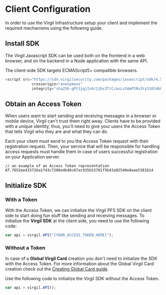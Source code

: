 # Client Configuration

In order to use the Virgil Infrastructure setup your client and implement the required mechanisms using the following guide.


## Install SDK

The Virgil Javascript SDK can be used both on the frontend in a web browser, and on the backend in a Node application with the same API.

The client-side SDK targets ECMAScript5+ compatible browsers.

```javascript
<script src="https://cdn.virgilsecurity.com/packages/javascript/sdk/4.5.0/virgil-sdk.min.js"
            crossorigin="anonymous"
            integrity="sha256-gPt3jqjIcK/2jbs3T/C/asLv34mPlMu3Yy510lHbFAM="></script>
```

## Obtain an Access Token
When users want to start sending and receiving messages in a browser or mobile device, Virgil can't trust them right away. Clients have to be provided with a unique identity, thus,  you'll need to give your users the Access Token that tells Virgil who they are and what they can do.

Each your client must send to you the Access Token request with their registration request. Then, your service that will be responsible for handling access requests must handle them in case of users successful registration on your Application server.

```
// an example of an Access Token representation
AT.7652ee415726a1f43c7206e4b4bc67ac935b53781f5b43a92540e8aae5381b14
```

## Initialize SDK

### With a Token
With the Access Token, we can initialize the Virgil PFS SDK on the client side to start doing fun stuff like sending and receiving messages. To initialize the **Virgil SDK** at the client side, you need to use the following code:

```javascript
var api = virgil.API("[YOUR_ACCESS_TOKEN_HERE]");
```

### Without a Token

In case of a **Global Virgil Card** creation you don't need to initialize the SDK with the Access Token. For more information about the Global Virgil Card creation check out the [Creating Global Card guide](/docs/guides/virgil-card/creating-global-card.md).

Use the following code to initialize the Virgil SDK without the Access Token.

```javascript
var api = virgil.API();
```
